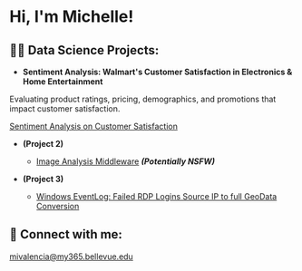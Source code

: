 <h1>Hi, I'm Michelle! </h1>

<h2>👨‍💻 Data Science Projects:</h2>

- <b>Sentiment Analysis: Walmart's Customer Satisfaction in Electronics & Home Entertainment</b>

Evaluating product ratings, pricing, demographics, and promotions that impact customer satisfaction.

[Sentiment Analysis on Customer Satisfaction]()


- <b>(Project 2)</b>
  - [Image Analysis Middleware](https://github.com/joshmadakor1/4chan-Image-Analysis-Middleware-C964) <b><i>(Potentially NSFW)</b></i>

  
- <b>(Project 3)</b>
  - [Windows EventLog: Failed RDP Logins Source IP to full GeoData Conversion](https://github.com/joshmadakor1/Sentinel-Lab)
  


<h2> 🤳 Connect with me:</h2>

mivalencia@my365.bellevue.edu



